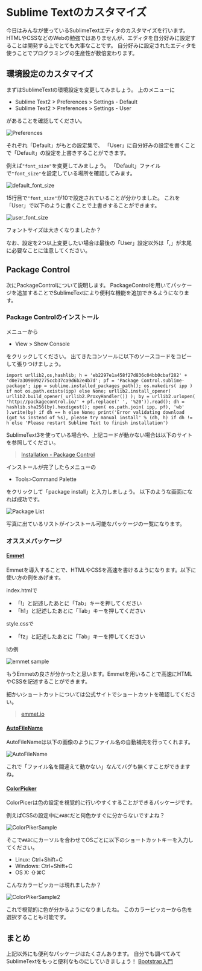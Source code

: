 # Sublime Textのカスタマイズ
今日はみんなが使っているSublimeTextエディタのカスタマイズを行います。
HTMLやCSSなどのWebの勉強ではありませんが、エディタを自分好みに設定することは開発する上でとても大事なことです。
自分好みに設定されたエディタを使うことでプログラミングの生産性が数倍変わります。

## 環境設定のカスタマイズ
まずはSublimeTextの環境設定を変更してみましょう。
上のメニューに

- Sublime Text2 > Preferences > Settings - Default
- Sublime Text2 > Preferences > Settings - User

があることを確認してください。

![Preferences](./images/1.png)

それぞれ「Default」がもとの設定集で、
「User」に自分好みの設定を書くことで「Default」の設定を上書きすることができます。

例えば`"font_size"`を変更してみましょう。
「Default」ファイルで`"font_size"`を設定している場所を確認してみます。

![default_font_size](./images/2.png)

15行目で`"font_size"`が10で設定されていることが分かりました。
これを「User」で以下のように書くことで上書きすることができます。

![user_font_size](./images/3.png)

フォントサイズは大きくなりましたか？

なお、設定を2つ以上変更したい場合は最後の「User」設定以外は「,」が末尾に必要なことに注意してください。

## Package Control
次にPackageControlについて説明します。
PackageControlを用いてパッケージを追加することでSublimeTextにより便利な機能を追加できるようになります。

### Package Controlのインストール
メニューから
- View > Show Console

をクリックしてください。
出てきたコンソールに以下のソースコードをコピーして張りつけましょう。

```
import urllib2,os,hashlib; h = 'eb2297e1a458f27d836c04bb0cbaf282' + 'd0e7a3098092775ccb37ca9d6b2e4b7d'; pf = 'Package Control.sublime-package'; ipp = sublime.installed_packages_path(); os.makedirs( ipp ) if not os.path.exists(ipp) else None; urllib2.install_opener( urllib2.build_opener( urllib2.ProxyHandler()) ); by = urllib2.urlopen( 'http://packagecontrol.io/' + pf.replace(' ', '%20')).read(); dh = hashlib.sha256(by).hexdigest(); open( os.path.join( ipp, pf), 'wb' ).write(by) if dh == h else None; print('Error validating download (got %s instead of %s), please try manual install' % (dh, h) if dh != h else 'Please restart Sublime Text to finish installation')
```

SublimeText3を使っている場合や、上記コードが動かない場合は以下のサイトを参照してください。

> [Installation - Package Control](https://packagecontrol.io/installation#Simple)

インストールが完了したらメニューの
- Tools>Command Palette

をクリックして「package install」と入力しましょう。
以下のような画面になれば成功です。

![Package List](./images/4.png)

写真に出ているリストがインストール可能なパッケージの一覧になります。

### オススメパッケージ
#### [Emmet](https://github.com/sergeche/emmet-sublime)
Emmetを導入することで、HTMLやCSSを高速を書けるようになります。以下に使い方の例をあげます。

index.htmlで
- 「!」と記述したあとに「Tab」キーを押してください
- 「h1」と記述したあとに「Tab」キーを押してください

style.cssで
- 「fz」と記述したあとに「Tab」キーを押してください

!の例

![emmet sample](./images/5.gif)

もうEmmetの良さが分かったと思います。Emmetを用いることで高速にHTMLやCSSを記述することができます。

細かいショートカットについては公式サイトでショートカットを確認してください。

> [emmet.io](http://docs.emmet.io)

#### [AutoFileName](https://github.com/BoundInCode/AutoFileName)
AutoFileNameは以下の画像のようにファイル名の自動補完を行ってくれます。

![AutoFileName](./images/6.png)

これで「ファイル名を間違えて動かない」なんてバグも無くすことができますね。

#### [ColorPicker](https://github.com/weslly/ColorPicker)
ColorPicerは色の設定を視覚的に行いやすくすることができるパッケージです。

例えばCSSの設定中に```#ABC```だと何色かすぐに分からないですよね？

![ColorPikerSample](./images/7.png)

そこで```#ABC```にカーソルを合わせてOSごとに以下のショートカットキーを入力してください。

- Linux: Ctrl+Shift+C
- Windows: Ctrl+Shift+C
- OS X: ⇧⌘C

こんなカラーピッカーは現れましたか？

![ColorPikerSample2](./images/8.png)

これで視覚的に色が分かるようになりましたね。
このカラーピッカーから色を選択することも可能です。

## まとめ
上記以外にも便利なパッケージはたくさんあります。
自分でも調べてみてSublimeTextをもっと便利なものにしていきましょう！
<a href="/dit-rohm/textbook/blob/master/spring/10/bootstrap.md">Bootstrap入門</a>
